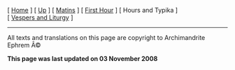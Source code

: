 \[ [Home](index.md) \] \[ [Up](holy.md) \] \[ [Matins](HWSat-M.md) \] \[ [First Hour](HWSat01hr.md) \] \[ Hours and Typika \] \[ [Vespers and Liturgy](HWSat-V.md) \]

------------------------------------------------------------------------

All texts and translations on this page are copyright to
Archimandrite Ephrem Â©

**This page was last updated on 03 November 2008**
